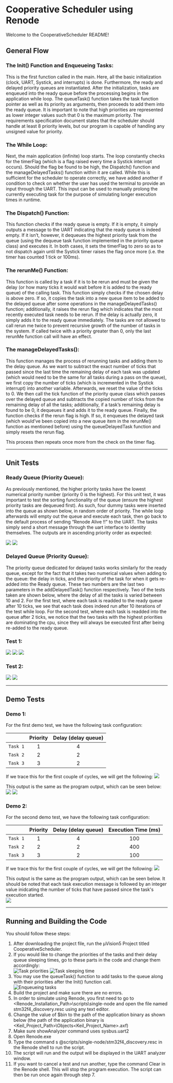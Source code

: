 # Cooperative Scheduler using Renode
Welcome to the CooperativeScheduler README!

## General Flow
### The Init() Function and Enqueueing Tasks:
This is the first function called in the main. Here, all the basic initialization (clock, UART, Systick, and interrupts) is done. Furthermore, the ready
and delayed priority queues are instantiated. After the initialization, tasks are enqueued into the ready queue before the processing begins in the application while loop. The queueTask() function takes the task function pointer as well as its priority as arguments, then proceeds to add them into the ready queue. It is important to note that high priorities are represented as lower integer values such that 0 is the maximum priority. The requirements specification document states that the scheduler should handle at least 8 priority levels, but our program is capable of handling any unsigned value for priority.

### The While Loop:
Next, the main application (infinite) loop starts. The loop constantly checks for the timerFlag (which is a flag raised every time a Systick interrupt occurs). Should the flag be found to be high, the Dispatch() function and the manageDelayedTasks() function within it  are called. While this is sufficient for the scheduler to operate correctly, we have added another if condition to check on whether the user has used the terminal to provide an input through the UART. This input can be used to manually prolong the currently executing task for the purpose of simulating longer execution times in runtime.

### The Dispatch() Function:
This function checks if the ready queue is empty. If it is empty, it simply outputs a message to the UART indicating that the ready queue is indeed empty. If it isn’t, however, it dequeues the highest priority task from the queue (using the dequeue task function implemented in the priority queue class) and executes it. In both cases, it sets the timerFlag to zero so as to not dispatch again until the Systick timer raises the flag once more (i.e. the timer has counted 1 tick or 100ms).

### The rerunMe() Function:
This function is called by a task if it is to be rerun and must be given the delay (or how many ticks it would wait before it is added to the ready queue) of the calling task. This function simply checks if the chosen delay is above zero. If so, it copies the task into a new queue item to be added to the delayed queue after some operations in the manageDelayedTasks() function; additionally, it raises the rerun flag which indicates that the most recently executed task needs to be rerun. If the delay is actually zero, it simply adds it to the ready queue immediately. The tasks are not allowed to call rerun me twice to prevent recursive growth of the number of tasks in the system. If called twice with a priority greater than 0, only the last rerunMe function call will have an effect. 

### The manageDelayedTasks():
This function manages the process of rerunning tasks and adding them to the delay queue. As we want to subtract the exact number of ticks that passed since the last time the remaining delay of each task was updated (which would need to be the same for all tasks during a pass on the queue), we first copy the number of ticks (which is incremented in the Systick interrupt) into another variable. Afterwards, we reset the value of the ticks to 0. We then call the tick function of the priority queue class which passes over the delayed queue and subtracts the copied number of ticks from the remaining delay of all the tasks; additionally, if a task’s remaining delay is found to be 0, it dequeues it and adds it to the ready queue. Finally, the function checks if the rerun flag is high. If so, it enqueues the delayed task (which would’ve been copied into a new queue item in the rerunMe() function as mentioned before) using the queueDelayedTask function and simply resets the rerun flag.

This process then repeats once more from the check on the timer flag.

***

## Unit Tests
### Ready Queue (Priority Queue): 

As previously mentioned, the higher priority tasks have the lowest numerical priority number (priority 0 is the highest). For this unit test, it was important to test the sorting functionality of the queue (ensure the highest priority tasks are dequeued first). As such, four dummy tasks were 
inserted into the queue as shown below, in random order of priority. The while loop afterwards will empty out the queue and execute each task, then go back to the default process of sending “Renode Alive !!” to the UART. The tasks simply send a short message through the uart interface to identity themselves. The outputs are in ascending priority order as expected:

![](images/unittest1-1.png)
![](images/unittest1-2.png)

### Delayed Queue (Priority Queue): 

The priority queue dedicated for delayed tasks works similarly for the ready queue, except for the fact that it takes two numerical values when adding to the queue: the delay in ticks, and the priority of the task for when it gets re-added into the Ready queue. These two numbers are the last two parameters in the addDelayedTask() function respectively. Two of the tests taken are shown below, where the delay of all the tasks is varied between 10 and 2.
For the first test, where each task is readded to the ready queue after 10 ticks, we see that each task does indeed run after 10 iterations of the test while loop. For the second test, where each task is readded into the queue after 2 ticks, we notice that the two tasks with the highest priorities are dominating the cpu, since they will always be executed first after being re-added to the ready queue.

### Test 1:
![](images/unittest2-1.png)
![](images/unittest2-3.png)
![](images/unitest2-4.png)</br>

### Test 2:
![](images/unittest2-2.png)
![](images/unittest2-5.png)

***

## Demo Tests
### Demo 1:
For the first demo test, we have the following task configuration:

||   Priority    | Delay (delay queue) |
| :---: | :---: | :---: |
| `Task 1`  | 1| 4|
| `Task 2`  | 2| 2|
| `Task 3`  | 3| 2|

If we trace this for the first couple of cycles, we will get the following:
![](images/demo1.png)

This output is the same as the program output, which can be seen below:<br/>
![](images/demo1-2.png)
![](images/demo1-3.png)


### Demo 2:
For the second demo test, we have the following task configuration:

||  Priority    | Delay (delay queue) | Execution Time (ms) |
| :---: | :---: | :---: | :---: |
| `Task 1`  | 1| 4| 100 |
| `Task 2`  | 2| 2| 400 |
| `Task 3`  | 3| 2| 100 |

If we trace this for the first couple of cycles, we will get the following:
![](images/Demo2_image.png)

This output is the same as the program output, which can be seen below. It should be noted that each task execution message is followed by an integer value inidcating 
the number of ticks that have passed since the task's execution started.<br/>
![](images/Demo2_numbers.png)

***

## Running and Building the Code
You should follow these steps:

1. After downloading the project file, run the µVision5 Project titled CooperativeScheduler.
2. If you would like to change the priorities of the tasks and their delay queue sleeping times, go to these parts in the code and change them accordingly:<br/>
![Task priorities](images/building1.png)
![Task sleeping time](images/building2.png)
3. You may use the queueTask() function to add tasks to the queue along with their priorities after the Init() function call.<br/>
![Enqueueing tasks](images/building3.png)
4. Build the project and make sure there are no errors.
5. In order to simulate using Renode, you first need to go to <Renode_Installation_Path>\scripts\single-node and open the file named stm32f4_discovery.resc using any text editor. 
6. Change the value of $bin to the path of the application binary as shown below (the path of the application binary is <Keil_Project_Path>\Objects\<Keil_Project_Name>.axf)
7. Make sure showAnalyzer command uses sysbus.uart2
8. Open Renode.exe
9. Type the command s @scripts/single-node/stm32f4_discovery.resc in the Renode shell to run the script.
10. The script will run and the output will be displayed in the UART analyzer window.
11. If you want to cancel a test and run another, type the command Clear in the Renode shell. This will stop the program execution. The script can then be run once again through step 7.



